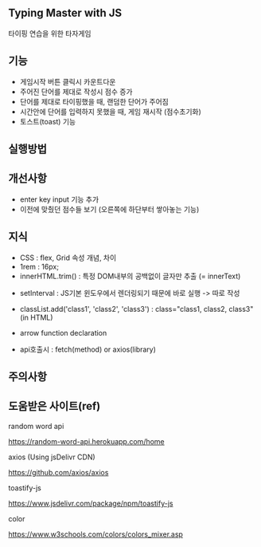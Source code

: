 ## Typing Master with JS

타이핑 연습을 위한 타자게임

## 기능

- 게임시작 버튼 클릭시 카운트다운
- 주어진 단어를 제대로 작성시 점수 증가
- 단어를 제대로 타이핑했을 때, 랜덤한 단어가 주어짐
- 시간안에 단어를 입력하지 못했을 때, 게임 재시작 (점수초기화)
- 토스트(toast) 기능

## 실행방법

## 개선사항

- enter key input 기능 추가
- 이전에 맞췄던 점수들 보기 (오른쪽에 하단부터 쌓아놓는 기능)

## 지식

- CSS : flex, Grid 속성 개념, 차이
- 1rem : 16px;
- innerHTML.trim() : 특정 DOM내부의 공백없이 글자만 추출 (= innerText)

* setInterval : JS기본 윈도우에서 렌더링되기 때문에 바로 실행 -> 따로 작성

* classList.add('class1', 'class2', 'class3') : class="class1, class2, class3"(in HTML)

* arrow function declaration

* api호출시 : fetch(method) or axios(library)

## 주의사항

## 도움받은 사이트(ref)

random word api

https://random-word-api.herokuapp.com/home

axios (Using jsDelivr CDN)

https://github.com/axios/axios

toastify-js

https://www.jsdelivr.com/package/npm/toastify-js

color

https://www.w3schools.com/colors/colors_mixer.asp
